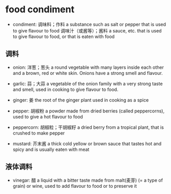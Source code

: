 # food condiment

- condiment: 调味料；作料 a substance such as salt or pepper that is used to give flavour to food 调味汁（或酱等）；酱料 a sauce, etc. that is used to give flavour to food, or that is eaten with food

## 调料

- onion: 洋葱；葱头 a round vegetable with many layers inside each other and a brown, red or white skin. Onions have a strong smell and flavour.
- garlic: 蒜；大蒜 a vegetable of the onion family with a very strong taste and smell, used in cooking to give flavour to food.
- ginger: 姜 the root of the ginger plant used in cooking as a spice
- pepper: 胡椒粉 a powder made from dried berries (called peppercorns), used to give a hot flavour to food
- peppercorn: 胡椒粒；干胡椒籽 a dried berry from a tropical plant, that is crushed to make pepper

- mustard: 芥末酱 a thick cold yellow or brown sauce that tastes hot and spicy and is usually eaten with meat

## 液体调料

- vinegar: 醋 a liquid with a bitter taste made from malt(麦芽) (= a type of grain) or wine, used to add flavour to food or to preserve it
